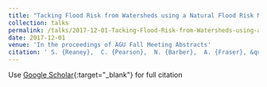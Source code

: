 ```yaml
---
title: "Tacking Flood Risk from Watersheds using a Natural Flood Risk Management Toolkit"
collection: talks
permalink: /talks/2017-12-01-Tacking-Flood-Risk-from-Watersheds-using-a-Natural-Flood-Risk-Management-Toolkit
date: 2017-12-01
venue: 'In the proceedings of AGU Fall Meeting Abstracts'
citation: ' S. {Reaney},  C. {Pearson},  N. {Barber},  A. {Fraser}, &quot;Tacking Flood Risk from Watersheds using a Natural Flood Risk Management Toolkit.&quot; In the proceedings of AGU Fall Meeting Abstracts, 2017.'
---
```

Use [Google Scholar](https://scholar.google.com/scholar?q=Tacking+Flood+Risk+from+Watersheds+using+a+Natural+Flood+Risk+Management+Toolkit){:target="_blank"} for full citation
